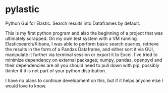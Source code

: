 # pylastic
Python Gui for Elastic. Search results into Dataframes by default.

This is my first python program and also the beginning of a project that was ultimately scrapped. On my own test system with a VM running Elasticsearch/Kibana, I was able to perform basic search queries, retrieve the results in the form of a Pandas Dataframe, and either sort it via GUI, manipulate it further via terminal session or export it to Excel. I've tried to minimize dependency on external packages; numpy, pandas, openpyxl and their dependencies are all you should need to pull down with pip, possibly tkinter if it is not part of your python distribution.

I have no plans to continue development on this, but if it helps anyone else I would love to know.
